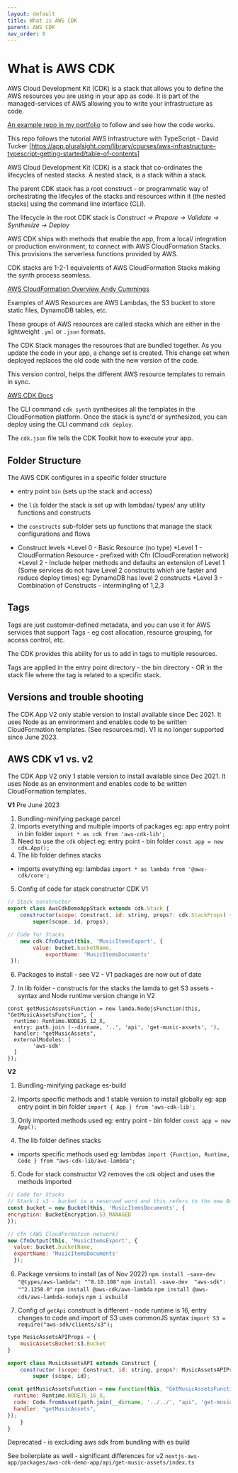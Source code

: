 ```yaml
---
layout: default
title: What is AWS CDK
parent: AWS CDK
nav_order: 8
---
```



# What is AWS CDK

AWS Cloud Development Kit (CDK) is a stack that allows you to define the AWS resources you are using in your app as code. It is part of the managed-services of AWS allowing you to write your infrastructure as code.

[An example repo in my portfolio](https://github.com/SumiSastri/nextjs-aws-app/tree/main/packages/aws-cdk-demo-app) to follow and see how the code works.

This repo follows the tutorial AWS Infrastructure with TypeScript - David Tucker [https://app.pluralsight.com/library/courses/aws-infrastructure-typescript-getting-started/table-of-contents]

AWS Cloud Development Kit (CDK) is a stack that co-ordinates the lifecycles of nested stacks. A nested stack, is a stack within a stack.

The parent CDK stack has a root construct - or programmatic way of orchestrating the lifecyles of the stacks and resources within it (the nested stacks) using the command line interface (CLI).

The lifecycle in the root CDK stack is _Construct -> Prepare -> Validate -> Synthesize -> Deploy_

AWS CDK ships with methods that enable the app, from a local/ integration or production environment, to connect with AWS CloudFormation Stacks. This provisions the serverless functions provided by AWS.

CDK stacks are 1-2-1 equivalents of AWS CloudFormation Stacks making the synth process seamless.

[AWS CloudFormation Overview Andy Cummings](https://app.pluralsight.com/library/courses/introduction-aws-cloudformation/table-of-contents)

Examples of AWS Resources are AWS Lambdas, the S3 bucket to store static files, DynamoDB tables, etc.

These groups of AWS resources are called stacks which are either in the lightweight `.yml` or `.json` formats.

The CDK Stack manages the resources that are bundled together. As you update the code in your app, a change set is created. This change set when deployed replaces the old code with the new version of the code.

This version control, helps the different AWS resource templates to remain in sync.

[AWS CDK Docs](https://docs.aws.amazon.com/cdk/v2/guide/apps.html)

The CLI command `cdk synth` synthesises all the templates in the CloudFormation platform. Once the stack is sync'd or synthesized, you can deploy using the CLI command `cdk deploy`.

The `cdk.json` file tells the CDK Toolkit how to execute your app.

## Folder Structure

The AWS CDK configures in a specific folder structure

- entry point `bin` (sets up the stack and access)
- the `lib` folder the stack is set up with lambdas/ types/ any utility functions and constructs
- the `constructs` sub-folder sets up functions that manage the stack configurations and flows

- Construct levels
*Level 0 - Basic Resource (no type)
*Level 1 - CloudFormation Resource - prefixed with Cfn (CloudFormation network)
*Level 2 - Include helper methods and defaults an extension of Level 1 (Some services do not have Level 2 constructs which are faster and reduce deploy times) eg: DynamoDB has level 2 constructs
*Level 3 - Combination of Constructs - intermingling of 1,2,3


## Tags

Tags are just customer‑defined metadata, and you can use it for AWS services that support Tags - eg cost allocation, resource grouping, for access control, etc.

The CDK provides this ability for us to add in tags to multiple resources.

Tags are applied in the entry point directory - the bin directory - OR in the stack file where the tag is related to a specific stack.

## Versions and trouble shooting

The CDK App V2 only stable version to install available since Dec 2021. It uses Node as an environment and enables code to be written CloudFormation templates. (See resources.md). V1 is no longer supported since June 2023.


## AWS CDK v1 vs. v2

The CDK App V2 only 1 stable version to install available since Dec 2021. It uses Node as an environment and enables code to be written CloudFormation templates.

**V1**
Pre June 2023

1. Bundling-minifying package parcel
2. Imports everything and multiple imports of packages
    eg: app entry point in bin folder
    `import * as cdk from 'aws-cdk-lib';`
3. Need to use the `cdk` object
    eg: entry point - bin folder
    `const app = new cdk.App();`
4. The lib folder defines stacks

- imports everything
  eg: lambdas
  `import * as lambda from '@aws-cdk/core';`

5. Config of code for stack constructor CDK V1

```JavaScript
// Stack constructor
export class AwsCdkDemoAppStack extends cdk.Stack {
    constructor(scope: Construct, id: string, props?: cdk.StackProps) {
        super(scope, id, props);

// Code for Stacks
    new cdk.CfnOutput(this, 'MusicItemsExport', {
        value: bucket.bucketName,
            exportName: 'MusicItemsDocuments'
 });
```

6. Packages to install - see V2 - V1 packages are now out of date

7. In lib folder - constructs for the stacks the lamda to get S3 assets - syntax and Node runtime version change in V2

```
const getMusicAssetsFunction = new lamda.NodejsFunction(this, "GetMusicAssetsFunction", {
  runtime: Runtime.NODEJS_12_X,
  entry: path.join (--dirname, '..', 'api', 'get-music-assets', '),
  handler: "getMusicAssets",
  externalModules: [
        'aws-sdk'
  ]
});
```

**V2**

1. Bundling-minifying package es-build

2. Imports specific methods and 1 stable version to install globally
   eg: app entry point in bin folder
   `import { App } from 'aws-cdk-lib';`

3. Only imported methods used
   eg: entry point - bin folder
   `const app = new App();`

4. The lib folder defines stacks

- imports specific methods used
  eg: lambdas
  `import {Function, Runtime, Code } from "aws-cdk-lib/aws-lambda";`

5. Code for stack constructor V2 removes the `cdk` object and uses the methods imported

```JavaScript
// Code for Stacks
// Stack 1 s3 - bucket is a reserved word and this refers to the new Bucket constructor
const bucket = new Bucket(this, 'MusicItemsDocuments', {
encryption: BucketEncryption.S3_MANAGED
});

// cfn (AWS CloudFormation network)
new CfnOutput(this, 'MusicItemsExport', {
  value: bucket.bucketName,
  exportName: 'MusicItemsDocuments'
  });
```

6. Package versions to install (as of Nov 2022)
   `npm install -save-dev "@types/aws-lambda": "^8.10.108"`
   `npm install -save-dev  "aws-sdk": "^2.1258.0"`
   `npm install @aws-cdk/aws-lambda`
   `npm install @aws-cdk/aws-lambda-nodejs`
   `npm i esbuild`

7. Config of `getApi` construct is different - node runtime is 16, entry changes to code and import of S3 uses commonJS syntax `import S3 = require("aws-sdk/clients/s3");`

```JavaScript
type MusicAssetsAPIProps = {
    musicAssetsBucket:s3.Bucket
}

export class MusicAssetsAPI extends Construct {
    constructor (scope: Construct, id: string, props?: MusicAssetsAPIProps){
        super (scope, id);

const getMusicAssetsFunction = new Function(this, "GetMusicAssetsFunction", {
  runtime: Runtime.NODEJS_16_X,
  code: Code.fromAsset(path.join(__dirname, '../../', "api", 'get-music-assets')),
  handler: "getMusicAssets",
});
    }
}
```

Deprecated - is excluding aws sdk from bundling with es build

See boilerplate as well - significant differences for v2
`nextjs-aws-app/packages/aws-cdk-demo-app/api/get-music-assets/index.ts`

